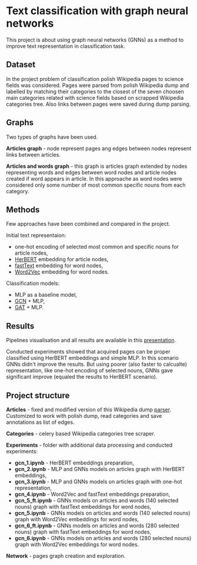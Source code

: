 # Text classification with graph neural networks

This project is about using graph neural networks (GNNs) as a method to improve text representation in classification task.

## Dataset
In the project problem of classification polish Wikipedia pages to science fields was considered. Pages were parsed from polish Wikipedia dump and labelled by matching their categories to the closest of the seven choosen main categories related with science fields based on scrapped Wikipedia categories tree. Also links between pages were saved during dump parsing.

## Graphs
Two types of graphs have been used.

**Articles graph** - node represent pages ang edges between nodes represent links between articles.

**Articles and words graph** - this graph is articles graph extended by nodes representing words and edges between word nodes and article nodes created if word appears in article. In this approache as word nodes were considered only some number of most common specific nouns from each category.

## Methods
Few approaches have been combined and compared in the project.

Initial text representaion:
- one-hot encoding of selected most common and specific nouns for article nodes,
- [HerBERT](https://github.com/allegro/HerBERT) embedding for article nodes,
- [fastText](https://github.com/sdadas/polish-nlp-resources) embedding for word nodes,
- [Word2Vec](https://github.com/sdadas/polish-nlp-resources) embedding for word nodes.

Classification models:
- MLP as a baseline model,
- [GCN](https://stellargraph.readthedocs.io/en/stable/api.html#stellargraph.layer.GCN) + MLP,
- [GAT](https://stellargraph.readthedocs.io/en/stable/api.html#stellargraph.layer.GAT) + MLP.

## Results
Pipelines visualisation and all results are available in this [presentation](https://docs.google.com/presentation/d/18CCJkarKveK2ipv39uiDpUuNiH2JJqEgfQjidMj1Pyg/edit?usp=sharing).

Conducted experiments showed that acquired pages can be proper classified using HerBERT embeddings and simple MLP. In this scenario GNNs didn't improve the results. But using poorer (also faster to calcualte) representation, like one-hot encoding of selected nouns, GNNs gave significant improve (equaled the results to HerBERT scenario).

## Project structure
**Articles** - fixed and modified version of this Wikipedia dump [parser](https://github.com/alvations/rubyslippers). Customized to work with polish dump, read categories and save annotations as list of edges.

**Categories** - celery based Wikipedia categories tree scraper.

**Experiments** - folder with additional data processing and conducted experiments:
- **gcn_1.ipynb** - HerBERT embeddings preparation,
- **gcn_2.ipynb** - MLP and GNNs models on articles graph with HerBERT embeddings,
- **gcn_3.ipynb** - MLP and GNNs models on articles graph with one-hot representation,
- **gcn_4.ipynb** - Word2Vec and fastText embeddings preparation,
- **gcn_5_ft.ipynb** - GNNs models on articles and words (140 selected nouns) graph with fastText embeddings for word nodes,
- **gcn_5.ipynb** - GNNs models on articles and words (140 selected nouns) graph with Word2Vec embeddings for word nodes,
- **gcn_6_ft.ipynb** - GNNs models on articles and words (280 selected nouns) graph with fastText embeddings for word nodes,
- **gcn_6.ipynb** - GNNs models on articles and words (280 selected nouns) graph with Word2Vec embeddings for word nodes.

**Network** - pages graph creation and exploration.